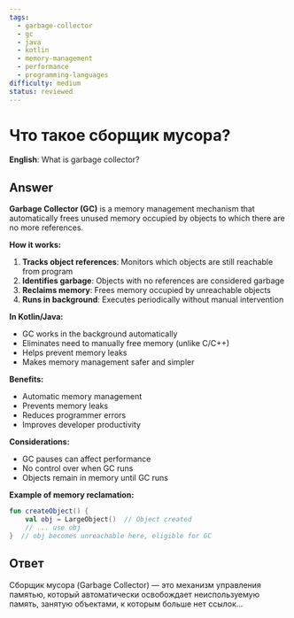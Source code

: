 ```yaml
---
tags:
  - garbage-collector
  - gc
  - java
  - kotlin
  - memory-management
  - performance
  - programming-languages
difficulty: medium
status: reviewed
---
```


# Что такое сборщик мусора?

**English**: What is garbage collector?

## Answer

**Garbage Collector (GC)** is a memory management mechanism that automatically frees unused memory occupied by objects to which there are no more references.

**How it works:**

1. **Tracks object references**: Monitors which objects are still reachable from program
2. **Identifies garbage**: Objects with no references are considered garbage
3. **Reclaims memory**: Frees memory occupied by unreachable objects
4. **Runs in background**: Executes periodically without manual intervention

**In Kotlin/Java:**
- GC works in the background automatically
- Eliminates need to manually free memory (unlike C/C++)
- Helps prevent memory leaks
- Makes memory management safer and simpler

**Benefits:**
- Automatic memory management
- Prevents memory leaks
- Reduces programmer errors
- Improves developer productivity

**Considerations:**
- GC pauses can affect performance
- No control over when GC runs
- Objects remain in memory until GC runs

**Example of memory reclamation:**
```kotlin
fun createObject() {
    val obj = LargeObject()  // Object created
    // ... use obj
}  // obj becomes unreachable here, eligible for GC
```

## Ответ

Сборщик мусора (Garbage Collector) — это механизм управления памятью, который автоматически освобождает неиспользуемую память, занятую объектами, к которым больше нет ссылок...

